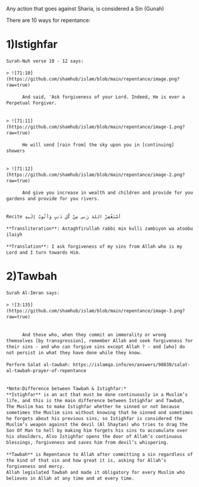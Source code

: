 Any action that goes against Sharia, is considered a Sin (Gunah)


There are 10 ways for repentance:

1)Istighfar
============

    Surah-Nuh verse 10 - 12 says:

    > ![71:10](https://github.com/shamhub/islam/blob/main/repentance/image.png?raw=true)

          And said, 'Ask forgiveness of your Lord. Indeed, He is ever a Perpetual Forgiver.


    > ![71:11](https://github.com/shamhub/islam/blob/main/repentance/image-1.png?raw=true)

          He will send [rain from] the sky upon you in [continuing] showers


    > ![71:12](https://github.com/shamhub/islam/blob/main/repentance/image-2.png?raw=true)

          And give you increase in wealth and children and provide for you gardens and provide for you rivers.


    Recite أسْتَغْفِرُ اللهَ رَبي مِنْ كُلِ ذَنبٍ وَأتُوبُ إلَيهِ

    **Transliteration**: Astaghfirullah rabbi min kulli zambiyon wa atoobu ilaiyh

    **Translation**: I ask forgiveness of my sins from Allah who is my Lord and I turn towards Him.


2)Tawbah
=========

    Surah Al-Imran says:

    > ![3:135](https://github.com/shamhub/islam/blob/main/repentance/image-3.png?raw=true)


          And those who, when they commit an immorality or wrong themselves [by transgression], remember Allah and seek forgiveness for their sins - and who can forgive sins except Allah ? - and [who] do not persist in what they have done while they know.

    Perform Salat al-tawbah: https://islamqa.info/en/answers/98030/salat-al-tawbah-prayer-of-repentance


    *Note:Difference between Tawbah & Istighfar:*
    **Istighfar** is an act that must be done continuously in a Muslim’s life, and this is the main difference between Istighfar and Tawbah, The Muslim has to make Istighfar whether he sinned or not because sometimes the Muslim sins without knowing that he sinned and sometimes he forgets about his previous sins, so Istighfar is considered the Muslim’s weapon against the devil (Al Shaytan) who tries to drag the Son Of Man to hell by making him forgets his sins to accumulate over his shoulders, Also Istighfar opens the door of Allah’s continuous blessings, forgiveness and saves him from devil’s whispering.

    **Tawbah** is Repentance to Allah after committing a sin regardless of the kind of that sin and how great it is, asking for Allah’s forgiveness and mercy.
    Allah legislated Tawbah and made it obligatory for every Muslim who believes in Allah at any time and at every time.



